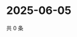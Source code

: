 # 2025-06-05

共 0 条

<!-- BEGIN ZHIHUVIDEO -->
<!-- 最后更新时间 Thu Jun 05 2025 23:12:13 GMT+0800 (China Standard Time) -->

<!-- END ZHIHUVIDEO -->
